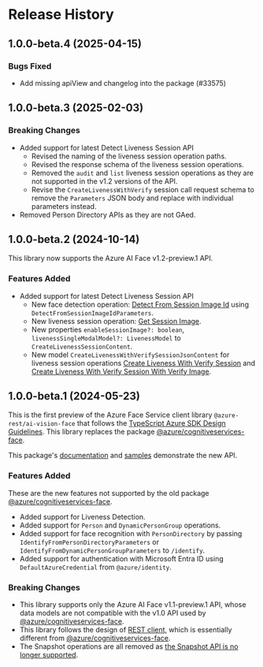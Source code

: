# Release History

## 1.0.0-beta.4 (2025-04-15)

### Bugs Fixed

- Add missing apiView and changelog into the package (#33575)

## 1.0.0-beta.3 (2025-02-03)

### Breaking Changes

- Added support for latest Detect Liveness Session API
  - Revised the naming of the liveness session operation paths.
  - Revised the response schema of the liveness session operations.
  - Removed the `audit` and `list` liveness session operations as they are not supported in the v1.2 versions of the API.
  - Revise the `CreateLivenessWithVerify` session call request schema to remove the `Parameters` JSON body and replace with individual parameters instead.
- Removed Person Directory APIs as they are not GAed.

## 1.0.0-beta.2 (2024-10-14)

This library now supports the Azure AI Face v1.2-preview.1 API.

### Features Added

- Added support for latest Detect Liveness Session API
  - New face detection operation: [Detect From Session Image Id](https://learn.microsoft.com/rest/api/face/face-detection-operations/detect-from-session-image-id?view=rest-face-v1.2-preview.1) using `DetectFromSessionImageIdParameters`.
  - New liveness session operation: [Get Session Image](https://learn.microsoft.com/rest/api/face/liveness-session-operations/get-session-image?view=rest-face-v1.2-preview.1).
  - New properties `enableSessionImage?: boolean`, `livenessSingleModalModel?: LivenessModel` to `CreateLivenessSessionContent`.
  - New model `CreateLivenessWithVerifySessionJsonContent` for liveness session operations [Create Liveness With Verify Session](https://learn.microsoft.com/rest/api/face/liveness-session-operations/create-liveness-with-verify-session?view=rest-face-v1.2-preview.1) and [Create Liveness With Verify Session With Verify Image](https://learn.microsoft.com/rest/api/face/liveness-session-operations/create-liveness-with-verify-session-with-verify-image?view=rest-face-v1.2-preview.1).

## 1.0.0-beta.1 (2024-05-23)

This is the first preview of the Azure Face Service client library `@azure-rest/ai-vision-face` that follows the [TypeScript Azure SDK Design Guidelines](https://azure.github.io/azure-sdk/typescript_introduction.html).
This library replaces the package [@azure/cognitiveservices-face](https://www.npmjs.com/package/@azure/cognitiveservices-face).

This package's [documentation](https://github.com/Azure/azure-sdk-for-js/tree/main/sdk/face/ai-vision-face-rest/README.md) and [samples](https://github.com/Azure/azure-sdk-for-js/tree/main/sdk/face/ai-vision-face-rest/samples) demonstrate the new API.

### Features Added

These are the new features not supported by the old package [@azure/cognitiveservices-face](https://www.npmjs.com/package/@azure/cognitiveservices-face).

- Added support for Liveness Detection.
- Added support for `Person` and `DynamicPersonGroup` operations.
- Added support for face recognition with `PersonDirectory` by passing `IdentifyFromPersonDirectoryParameters` or `IdentifyFromDynamicPersonGroupParameters` to `/identify`.
- Added support for authentication with Microsoft Entra ID using `DefaultAzureCredential` from `@azure/identity`.

### Breaking Changes

- This library supports only the Azure AI Face v1.1-preview.1 API, whose data models are not compatible with the v1.0 API used by [@azure/cognitiveservices-face](https://www.npmjs.com/package/@azure/cognitiveservices-face).
- This library follows the design of [REST client](https://devblogs.microsoft.com/azure-sdk/azure-rest-libraries-for-javascript/), which is essentially different from [@azure/cognitiveservices-face](https://www.npmjs.com/package/@azure/cognitiveservices-face).
- The Snapshot operations are all removed as [the Snapshot API is no longer supported](https://azure.microsoft.com/updates/facelimitedaccess/).
